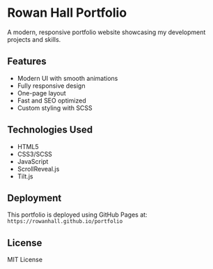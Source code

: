# Rowan Hall Portfolio

A modern, responsive portfolio website showcasing my development projects and skills.

## Features

- Modern UI with smooth animations
- Fully responsive design
- One-page layout
- Fast and SEO optimized
- Custom styling with SCSS

## Technologies Used

- HTML5
- CSS3/SCSS
- JavaScript
- ScrollReveal.js
- Tilt.js

## Deployment

This portfolio is deployed using GitHub Pages at: `https://rowanhall.github.io/portfolio`

## License

MIT License
